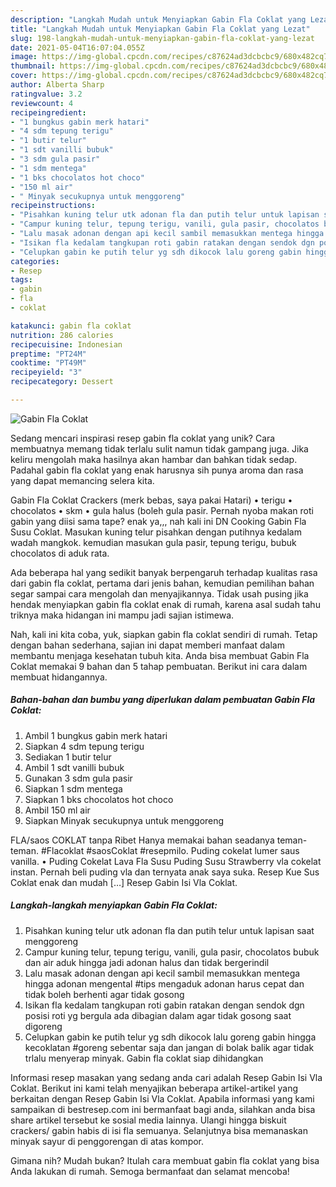 ```yaml
---
description: "Langkah Mudah untuk Menyiapkan Gabin Fla Coklat yang Lezat"
title: "Langkah Mudah untuk Menyiapkan Gabin Fla Coklat yang Lezat"
slug: 198-langkah-mudah-untuk-menyiapkan-gabin-fla-coklat-yang-lezat
date: 2021-05-04T16:07:04.055Z
image: https://img-global.cpcdn.com/recipes/c87624ad3dcbcbc9/680x482cq70/gabin-fla-coklat-foto-resep-utama.jpg
thumbnail: https://img-global.cpcdn.com/recipes/c87624ad3dcbcbc9/680x482cq70/gabin-fla-coklat-foto-resep-utama.jpg
cover: https://img-global.cpcdn.com/recipes/c87624ad3dcbcbc9/680x482cq70/gabin-fla-coklat-foto-resep-utama.jpg
author: Alberta Sharp
ratingvalue: 3.2
reviewcount: 4
recipeingredient:
- "1 bungkus gabin merk hatari"
- "4 sdm tepung terigu"
- "1 butir telur"
- "1 sdt vanilli bubuk"
- "3 sdm gula pasir"
- "1 sdm mentega"
- "1 bks chocolatos hot choco"
- "150 ml air"
- " Minyak secukupnya untuk menggoreng"
recipeinstructions:
- "Pisahkan kuning telur utk adonan fla dan putih telur untuk lapisan saat menggoreng"
- "Campur kuning telur, tepung terigu, vanili, gula pasir, chocolatos bubuk dan air aduk hingga jadi adonan halus dan tidak bergerindil"
- "Lalu masak adonan dengan api kecil sambil memasukkan mentega hingga adonan mengental #tips mengaduk adonan harus cepat dan tidak boleh berhenti agar tidak gosong"
- "Isikan fla kedalam tangkupan roti gabin ratakan dengan sendok dgn posisi roti yg bergula ada dibagian dalam agar tidak gosong saat digoreng"
- "Celupkan gabin ke putih telur yg sdh dikocok lalu goreng gabin hingga kecoklatan #goreng sebentar saja dan jangan di bolak balik agar tidak trlalu menyerap minyak. Gabin fla coklat siap dihidangkan"
categories:
- Resep
tags:
- gabin
- fla
- coklat

katakunci: gabin fla coklat 
nutrition: 286 calories
recipecuisine: Indonesian
preptime: "PT24M"
cooktime: "PT49M"
recipeyield: "3"
recipecategory: Dessert

---
```



![Gabin Fla Coklat](https://img-global.cpcdn.com/recipes/c87624ad3dcbcbc9/680x482cq70/gabin-fla-coklat-foto-resep-utama.jpg)

Sedang mencari inspirasi resep gabin fla coklat yang unik? Cara membuatnya memang tidak terlalu sulit namun tidak gampang juga. Jika keliru mengolah maka hasilnya akan hambar dan bahkan tidak sedap. Padahal gabin fla coklat yang enak harusnya sih punya aroma dan rasa yang dapat memancing selera kita.

Gabin Fla Coklat Crackers (merk bebas, saya pakai Hatari) • terigu • chocolatos • skm • gula halus (boleh gula pasir. Pernah nyoba makan roti gabin yang diisi sama tape? enak ya,,, nah kali ini DN Cooking Gabin Fla Susu Coklat. Masukan kuning telur pisahkan dengan putihnya kedalam wadah mangkok. kemudian masukan gula pasir, tepung terigu, bubuk chocolatos di aduk rata.

Ada beberapa hal yang sedikit banyak berpengaruh terhadap kualitas rasa dari gabin fla coklat, pertama dari jenis bahan, kemudian pemilihan bahan segar sampai cara mengolah dan menyajikannya. Tidak usah pusing jika hendak menyiapkan gabin fla coklat enak di rumah, karena asal sudah tahu triknya maka hidangan ini mampu jadi sajian istimewa.


Nah, kali ini kita coba, yuk, siapkan gabin fla coklat sendiri di rumah. Tetap dengan bahan sederhana, sajian ini dapat memberi manfaat dalam membantu menjaga kesehatan tubuh kita. Anda bisa membuat Gabin Fla Coklat memakai 9 bahan dan 5 tahap pembuatan. Berikut ini cara dalam membuat hidangannya.

<!--inarticleads1-->

##### Bahan-bahan dan bumbu yang diperlukan dalam pembuatan Gabin Fla Coklat:

1. Ambil 1 bungkus gabin merk hatari
1. Siapkan 4 sdm tepung terigu
1. Sediakan 1 butir telur
1. Ambil 1 sdt vanilli bubuk
1. Gunakan 3 sdm gula pasir
1. Siapkan 1 sdm mentega
1. Siapkan 1 bks chocolatos hot choco
1. Ambil 150 ml air
1. Siapkan  Minyak secukupnya untuk menggoreng


FLA/saos COKLAT tanpa Ribet Hanya memakai bahan seadanya teman-teman. #Flacoklat #saosCoklat #resepmilo. Puding cokelat lumer saus vanilla. • Puding Cokelat Lava Fla Susu Puding Susu Strawberry vla cokelat instan. Pernah beli puding vla dan ternyata anak saya suka. Resep Kue Sus Coklat enak dan mudah […] Resep Gabin Isi Vla Coklat. 

<!--inarticleads2-->

##### Langkah-langkah menyiapkan Gabin Fla Coklat:

1. Pisahkan kuning telur utk adonan fla dan putih telur untuk lapisan saat menggoreng
1. Campur kuning telur, tepung terigu, vanili, gula pasir, chocolatos bubuk dan air aduk hingga jadi adonan halus dan tidak bergerindil
1. Lalu masak adonan dengan api kecil sambil memasukkan mentega hingga adonan mengental #tips mengaduk adonan harus cepat dan tidak boleh berhenti agar tidak gosong
1. Isikan fla kedalam tangkupan roti gabin ratakan dengan sendok dgn posisi roti yg bergula ada dibagian dalam agar tidak gosong saat digoreng
1. Celupkan gabin ke putih telur yg sdh dikocok lalu goreng gabin hingga kecoklatan #goreng sebentar saja dan jangan di bolak balik agar tidak trlalu menyerap minyak. Gabin fla coklat siap dihidangkan


Informasi resep masakan yang sedang anda cari adalah Resep Gabin Isi Vla Coklat. Berikut ini kami telah menyajikan beberapa artikel-artikel yang berkaitan dengan Resep Gabin Isi Vla Coklat. Apabila informasi yang kami sampaikan di bestresep.com ini bermanfaat bagi anda, silahkan anda bisa share artikel tersebut ke sosial media lainnya. Ulangi hingga biskuit crackers/ gabin habis di isi fla semuanya. Selanjutnya bisa memanaskan minyak sayur di penggorengan di atas kompor. 

Gimana nih? Mudah bukan? Itulah cara membuat gabin fla coklat yang bisa Anda lakukan di rumah. Semoga bermanfaat dan selamat mencoba!
